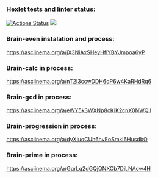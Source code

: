 ### Hexlet tests and linter status:
[![Actions Status](https://github.com/Andrey-Mikhailov-Fro/frontend-project-44/actions/workflows/hexlet-check.yml/badge.svg)](https://github.com/Andrey-Mikhailov-Fro/frontend-project-44/actions)
<a href="https://codeclimate.com/github/Andrey-Mikhailov-Fro/frontend-project-44/maintainability"><img src="https://api.codeclimate.com/v1/badges/4c32500cff06ce099868/maintainability" /></a>

### Brain-even instalation and process:
https://asciinema.org/a/jX3NiAxSHeyHflYBYJmpoa6yP

### Brain-calc in process:
https://asciinema.org/a/nT2I3ccwDDH6qP6w4KaRHdRq6

### Brain-gcd in process:
https://asciinema.org/a/eWY5k3WXNp8cKiK2cnX0NWQil

### Brain-progression in process:
https://asciinema.org/a/dyXiuoCUh6hvEoSmkI6HusdbO

### Brain-prime in process:
https://asciinema.org/a/GqrLq2dGQjQNXCb7DjLNAcw4H
